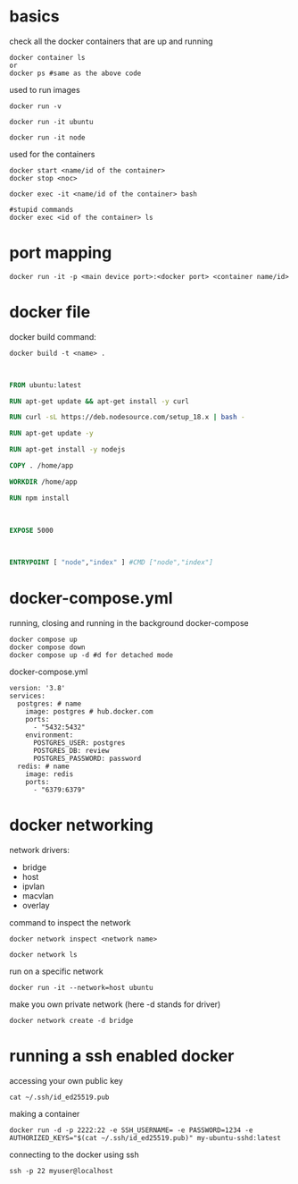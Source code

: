 # basics

check all the docker containers that are up and running
```
docker container ls 
or
docker ps #same as the above code
```
used to run images
```cli
docker run -v

docker run -it ubuntu

docker run -it node
```

used for the containers
```
docker start <name/id of the container>
docker stop <noc>

docker exec -it <name/id of the container> bash

#stupid commands
docker exec <id of the container> ls
```
# port mapping
```
docker run -it -p <main device port>:<docker port> <container name/id>
```

# docker file

docker build command:
```
docker build -t <name> .
```

```Dockerfile
  

FROM ubuntu:latest

RUN apt-get update && apt-get install -y curl

RUN curl -sL https://deb.nodesource.com/setup_18.x | bash -

RUN apt-get update -y

RUN apt-get install -y nodejs

COPY . /home/app

WORKDIR /home/app

RUN npm install

  

EXPOSE 5000

  

ENTRYPOINT [ "node","index" ] #CMD ["node","index"]
```
# docker-compose.yml

running, closing and running in the background docker-compose
```
docker compose up
docker compose down 
docker compose up -d #d for detached mode
```

docker-compose.yml
```
version: '3.8'
services:
  postgres: # name
    image: postgres # hub.docker.com
    ports:
      - "5432:5432"
    environment:
      POSTGRES_USER: postgres
      POSTGRES_DB: review
      POSTGRES_PASSWORD: password
  redis: # name
    image: redis
    ports:
      - "6379:6379"

```
# docker networking
network drivers:
- bridge
- host
- ipvlan
- macvlan
- overlay

command to inspect the network
```
docker network inspect <network name>

docker network ls
```

run on a specific network
```
docker run -it --network=host ubuntu
```
make you own private network (here -d stands for driver)
```
docker network create -d bridge 
```

# running a ssh enabled docker
accessing your own public key

```
cat ~/.ssh/id_ed25519.pub
```
making a container
```
docker run -d -p 2222:22 -e SSH_USERNAME= -e PASSWORD=1234 -e AUTHORIZED_KEYS="$(cat ~/.ssh/id_ed25519.pub)" my-ubuntu-sshd:latest
```
connecting to the docker using ssh
```
ssh -p 22 myuser@localhost
```

